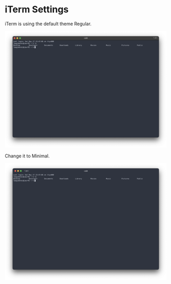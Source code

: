# iTerm Settings

iTerm is using the default theme Regular.

![iTerm Regular Appearance](https://github.com/lawgimenez/wiki/blob/main/static/iterm-regular.png)

Change it to Minimal.

![iTerm Minimal Appearance](https://github.com/lawgimenez/wiki/blob/main/static/iterm-minimal.png)